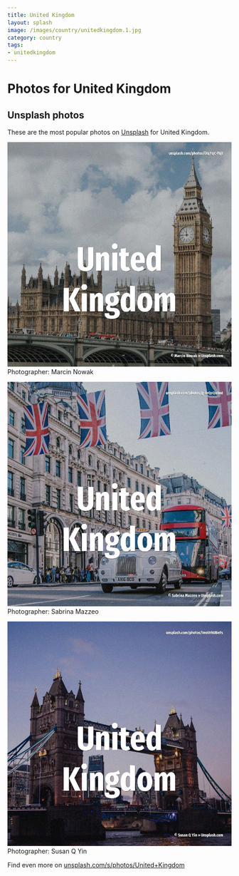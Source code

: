```yaml
---
title: United Kingdom
layout: splash
image: /images/country/unitedkingdom.1.jpg
category: country
tags:
- unitedkingdom
---
```

# Photos for United Kingdom
 
## Unsplash photos
These are the most popular photos on [Unsplash](https://unsplash.com) for United Kingdom.
 
![United Kingdom](/images/country/unitedkingdom.1.jpg)
Photographer:  Marcin Nowak
 
![United Kingdom](/images/country/unitedkingdom.2.jpg)
Photographer:  Sabrina Mazzeo
 
![United Kingdom](/images/country/unitedkingdom.3.jpg)
Photographer:  Susan Q Yin
 
Find even more on [unsplash.com/s/photos/United+Kingdom](https://unsplash.com/s/photos/United+Kingdom)
 
